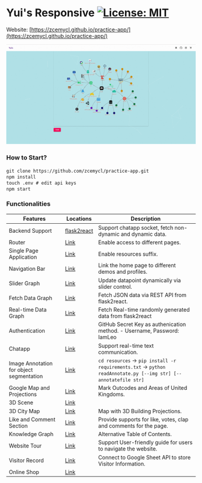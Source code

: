 # Yui's Responsive [![License: MIT](https://img.shields.io/badge/License-MIT-yellow.svg)](https://opensource.org/licenses/MIT)

Website: [https://zcemycl.github.io/practice-app/](https://zcemycl.github.io/practice-app/)


![img](./resources/demo.gif)
### How to Start?
```
git clone https://github.com/zcemycl/practice-app.git
npm install
touch .env # edit api keys
npm start
```

### Functionalities 
|Features|Locations|Description|
|--|--|--|
|Backend Support|[flask2react](https://github.com/zcemycl/flask2react)|Support chatapp socket, fetch non-dynamic and dynamic data. |
|Router|[Link](https://github.com/zcemycl/practice-app/blob/master/src/App.js)|Enable access to different pages.|
|Single Page Application|[Link](https://github.com/zcemycl/practice-app/tree/master/public)|Enable resources suffix.|
|Navigation Bar|[Link](https://github.com/zcemycl/practice-app/blob/master/src/components/Navbar/Navbar.jsx)|Link the home page to different demos and profiles.|
|Slider Graph|[Link](https://github.com/zcemycl/practice-app/blob/master/src/components/ProGraph/UIPlot/UIPlot.jsx)|Update datapoint dynamically via slider control.|
|Fetch Data Graph|[Link](https://github.com/zcemycl/practice-app/blob/master/src/components/ProGraph/FetchPlot/FetchPlot.jsx)|Fetch JSON data via REST API from flask2react.|
|Real-time Data Graph|[Link](https://github.com/zcemycl/practice-app/blob/master/src/components/ProGraph/SocketPlot/SocketPlot.jsx)|Fetch Real-time randomly generated data from flask2react|
|Authentication|[Link](https://github.com/zcemycl/practice-app/tree/master/src/components/Auth)|GitHub Secret Key as authenication method.  - Username, Password: IamLeo |
|Chatapp|[Link](https://github.com/zcemycl/practice-app/tree/master/src/components/Chatapp)|Support real-time text communication.|
|Image Annotation for object segmentation|[Link](https://github.com/zcemycl/practice-app/blob/master/src/components/Annotate/Annotate.jsx)|`cd resources` -> `pip install -r requirements.txt` -> `python readAnnotate.py [--img str] [--annotatefile str]` |
|Google Map and Projections|[Link](https://github.com/zcemycl/practice-app/blob/master/src/components/Leaflet/Leaflet.jsx)|Mark Outcodes and Areas of United Kingdoms.|
|3D Scene|[Link](https://github.com/zcemycl/practice-app/blob/master/src/components/ThreeFiber/ThreeFiber.jsx)||
|3D City Map|[Link](https://github.com/zcemycl/practice-app/blob/master/src/components/Map/Map.jsx)|Map with 3D Building Projections.|
|Like and Comment Section|[Link](https://github.com/zcemycl/practice-app/blob/master/src/components/CommentLike/CommentLike.jsx)|Provide supports for like, votes, clap and comments for the page.|
|Knowledge Graph|[Link](https://github.com/zcemycl/practice-app/blob/master/src/components/Knowledge/Knowledge.jsx)|Alternative Table of Contents.|
|Website Tour|[Link](https://github.com/zcemycl/practice-app/blob/master/src/components/Knowledge/Knowledge.jsx)|Support User-friendly guide for users to navigate the website.|
|Visitor Record|[Link](https://github.com/zcemycl/practice-app/blob/master/src/App.js)|Connect to Google Sheet API to store Visitor Information.|
|Online Shop|[Link](https://github.com/zcemycl/practice-app/blob/master/src/components/Products/Products.jsx)||


